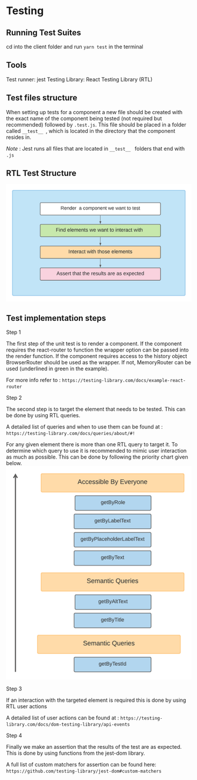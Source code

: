 # Testing


## Running Test Suites


cd into the client folder and run `yarn test` in the terminal

## Tools

Test runner: jest
Testing Library:  React Testing Library (RTL)

## Test files structure

When setting up tests for a component a new file should be created with the exact name of the component being tested (not required but recommended) followed by `.test.js`. This file should be placed in a folder called `__test__ `, which is located in the directory that the component resides in.

*Note* :
Jest runs all files that are located in `__test__ ` folders that end with `.js`

## RTL Test Structure

![alt text](./RTL%20structure.png)

## Test implementation steps

Step 1

The first step of the unit test is to render a component. If the component requires the react-router  to function the wrapper option can be passed into the render function. If the component requires access  to the history object BrowserRouter should be used as the wrapper. If not, MemoryRouter can be used (underlined in green in the example).  

For more info refer to : `https://testing-library.com/docs/example-react-router`


Step 2

The second step is to target the element that needs to be tested. This can be done by using RTL queries.

A detailed list of queries and when to use them can be found at : `https://testing-library.com/docs/queries/about/#!`

For any given element there is more than one RTL query to target it. To determine which query to use it is recommended to mimic user interaction as much as possible. This can be done by following the priority chart given below. 
![alt text](./query%20priority.png)


Step 3

If an interaction with the targeted element is required this is done by using RTL user actions

A detailed list of user actions can be found at : `https://testing-library.com/docs/dom-testing-library/api-events`

Step 4

Finally we make an assertion that the results of the test are as expected. This is done by using functions from the jest-dom library. 

A full list of custom matchers for assertion can be found here: `https://github.com/testing-library/jest-dom#custom-matchers`


